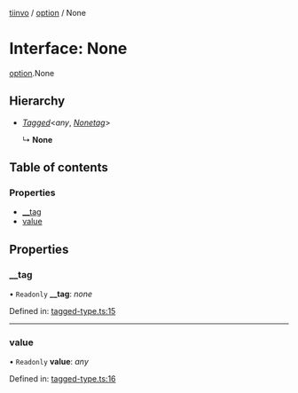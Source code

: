 [tiinvo](../README.md) / [option](../modules/option.md) / None

# Interface: None

[option](../modules/option.md).None

## Hierarchy

* [*Tagged*](../README.md#tagged)<*any*, [*Nonetag*](../modules/option.md#nonetag)\>

  ↳ **None**

## Table of contents

### Properties

- [\_\_tag](option.none.md#__tag)
- [value](option.none.md#value)

## Properties

### \_\_tag

• `Readonly` **\_\_tag**: *none*

Defined in: [tagged-type.ts:15](https://github.com/OctoD/tiinvo/blob/0d77ce7/src/tagged-type.ts#L15)

___

### value

• `Readonly` **value**: *any*

Defined in: [tagged-type.ts:16](https://github.com/OctoD/tiinvo/blob/0d77ce7/src/tagged-type.ts#L16)
